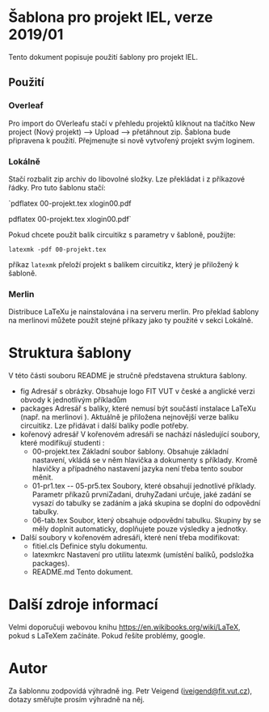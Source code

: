 # Šablona pro projekt IEL, verze 2019/01

Tento dokument popisuje použití šablony pro projekt IEL.

## Použití
### Overleaf
Pro import do OVerleafu stačí v přehledu projektů kliknout na tlačítko New project (Nový projekt) --> Upload --> přetáhnout zip. Šablona bude připravena k použití. Přejmenujte si nově vytvořený projekt svým loginem.

### Lokálně 
Stačí rozbalit zip archiv do libovolné složky. Lze překládat i z příkazové řádky. Pro tuto šablonu stačí:

`pdflatex 00-projekt.tex xlogin00.pdf

pdflatex 00-projekt.tex xlogin00.pdf`

Pokud chcete použít balík circuitikz s parametry v šabloně, použijte:

`latexmk -pdf 00-projekt.tex`

příkaz `latexmk` přeloží projekt s balíkem circuitikz, který je přiložený k šabloně.

### Merlin
Distribuce LaTeXu je nainstalována i na serveru merlin. Pro překlad šablony na merlinovi můžete použít stejné příkazy jako ty použité v sekci Lokálně.

# Struktura šablony
V této části souboru README je stručně představena struktura šablony.

* fig
  Adresář s obrázky. Obsahuje logo FIT VUT v české a anglické verzi obvody k jednotlivým příkladům
* packages
  Adresář s balíky, které nemusí být součástí instalace LaTeXu (např. na merlinovi ). Aktuálně je přiložena nejnovější verze balíku circuitikz. Lze přidávat i další balíky podle potřeby.
* kořenový adresář
  V kořenovém adresáři se nachází následující soubory, které modifikují studenti :
  * 00-projekt.tex 
     Základní soubor šablony. Obsahuje základní nastavení, vkládá se v něm hlavička a dokumenty s příklady. Kromě hlavičky a případného nastavení jazyka není třeba tento soubor měnit.
  * 01-pr1.tex -- 05-pr5.tex
     Soubory, které obsahují jednotlivé příklady. Parametr příkazů prvniZadani, druhyZadani určuje, jaké zadání se vysazí do tabulky se zadáním a jaká skupina se doplní do odpovědní tabulky.
  * 06-tab.tex
     Soubor, který obsahuje odpovědní tabulku. Skupiny by se měly doplnit automaticky, doplňujete pouze výsledky a jednotky.
* Další soubory v kořenovém adresáři, které není třeba modifikovat:
  * fitiel.cls
     Definice stylu dokumentu. 
  * latexmkrc
     Nastavení pro utilitu latexmk (umístění balíků, podsložka packages). 
  * README.md
     Tento dokument.

# Další zdroje informací
Velmi doporučuji webovou knihu https://en.wikibooks.org/wiki/LaTeX, pokud s LaTeXem začínáte. Pokud řešíte problémy, google.

# Autor
Za šablonnu zodpovídá výhradně ing. Petr Veigend (iveigend@fit.vut.cz), dotazy směřujte prosím výhradně na něj. 

